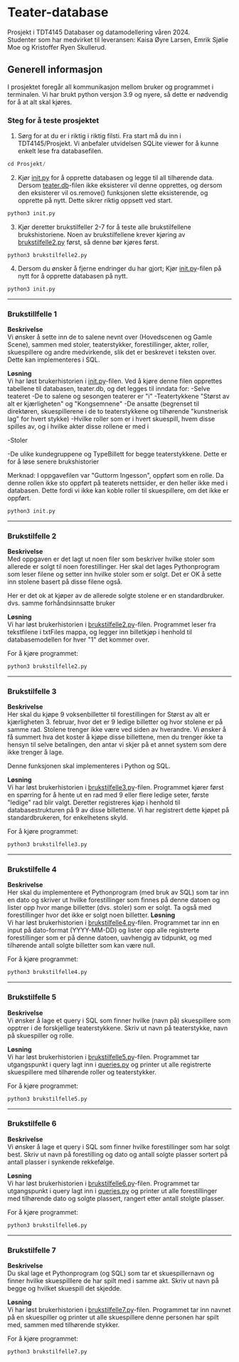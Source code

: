 # Teater-database

Prosjekt i TDT4145 Databaser og datamodellering våren 2024.  
Studenter som har medvirket til leveransen: Kaisa Øyre Larsen, Emrik Sjølie Moe og Kristoffer Ryen Skullerud.

## **Generell informasjon**

I prosjektet foregår all kommunikasjon mellom bruker og programmet i terminalen. Vi har brukt python versjon 3.9 og nyere, så dette er nødvendig for å at alt skal kjøres.

### Steg for å teste prosjektet

1. Sørg for at du er i riktig i riktig filsti. Fra start må du inn i TDT4145/Prosjekt. Vi anbefaler utvidelsen SQLite viewer for å kunne enkelt lese fra databasefilen.

```py
cd Prosjekt/
```

2. Kjør [init.py](./Prosjekt/init.py) for å opprette databasen og legge til all tilhørende data. Dersom [teater.db](./Prosjekt/teater.db)-filen ikke eksisterer vil denne opprettes, og dersom den eksisterer vil os.remove() funksjonen slette eksisterende, og opprette på nytt. Dette sikrer riktig oppsett ved start. 
```py
python3 init.py
```
3. Kjør deretter brukstilfeller 2-7 for å teste alle brukstilfellene brukshistoriene. Noen av brukstilfellene krever kjøring av [brukstilfelle2.py](./Prosjekt/brukstilfelle2.py) først, så denne bør kjøres først.
````
python3 brukstilfelle2.py
````
4. Dersom du ønsker å fjerne endringer du har gjort; Kjør [init.py](./Prosjekt/init.py)-filen på nytt for å opprette databasen på nytt.
```py
python3 init.py
```
---

### **Brukstillfelle 1**

**Beskrivelse**  
Vi ønsker å sette inn de to salene nevnt over (Hovedscenen og Gamle Scene), sammen med stoler,
teaterstykker, forestillinger, akter, roller, skuespillere og andre medvirkende,
slik det er beskrevet i teksten over. Dette kan implementeres i SQL.

**Løsning**  
Vi har løst brukerhistorien i [init.py](./Prosjekt/init.py)-filen. Ved å kjøre denne filen opprettes tabellene til databasen, teater.db, og det legges til inndata for:
-Selve teateret
-De to salene og sesongen teaterer er "i"
-Teatertykkene "Størst av alt er kjærligheten" og "Kongsemnene"
-De ansatte (begrenset til direktøren, skuespillerene i de to teaterstykkene og tilhørende "kunstnerisk lag" for hvert stykke)
-Hvilke roller som er i hvert skuespill, hvem disse spilles av, og i hvilke akter disse rollene er med i

-Stoler 

-De ulike kundegruppene og TypeBillett for begge teaterstykkene. Dette er for å løse senere brukshistorier

Merknad:
I oppgavefilen var "Guttorm Ingesson", oppført som en rolle. Da denne rollen ikke sto oppført på teaterets nettsider, er den heller ikke med i databasen. Dette fordi vi ikke kan koble roller til skuespillere, om det ikke er oppført.

```py
python3 init.py
```
---

### **Brukstilfelle 2**

**Beskrivelse**  
Med oppgaven er det lagt ut noen filer som beskriver hvilke stoler som
allerede er solgt til noen forestillinger. Her skal det lages Pythonprogram som
leser filene og setter inn hvilke stoler som er solgt. Det er OK å sette inn
stolene basert på disse filene også.

Her er det ok at kjøper av de allerede
solgte stolene er en standardbruker. dvs. samme forhåndsinnsatte bruker

**Løsning**  
Vi har løst brukerhistorien i [brukstilfelle2.py](./Prosjekt/brukstilfelle2.py)-filen. 
Programmet leser fra tekstfilene i txtFiles mappa, og legger inn billetkjøp i henhold til databasemodellen for hver "1" det kommer over.

For å kjøre programmet:
```py
python3 brukstilfelle2.py
```

---

### **Brukstilfelle 3**

**Beskrivelse**  
Her skal du kjøpe 9 voksenbilletter til forestillingen for Størst av alt er
kjærligheten 3. februar, hvor det er 9 ledige billetter og hvor stolene er på
samme rad. Stolene trenger ikke være ved siden av hverandre. Vi ønsker å få
summert hva det koster å kjøpe disse billettene, men du trenger ikke ta
hensyn til selve betalingen, den antar vi skjer på et annet system som dere
ikke trenger å lage.

Denne funksjonen skal implementeres i Python og SQL.

**Løsning**  
Vi har løst brukerhistorien i [brukstilfelle3.py](./Prosjekt/brukstilfelle3.py)-filen. Programmet kjører først en spørring for å hente ut en rad med 9 eller flere ledige seter, første "ledige" rad blir valgt. Deretter registreres kjøp i henhold til databasestrukturen på 9 av disse billettene. Vi har registrert dette kjøpet på standardbrukeren, for enkelhetens skyld. 

For å kjøre programmet:
```py
python3 brukstilfelle3.py
```

---

### **Brukstilfelle 4**

**Beskrivelse**  
Her skal du implementere et Pythonprogram (med bruk av SQL) som tar inn
en dato og skriver ut hvilke forestillinger som finnes på denne datoen og lister
opp hvor mange billetter (dvs. stoler) som er solgt. Ta også med forestillinger
hvor det ikke er solgt noen billetter.
**Løsning**  
Vi har løst brukerhistorien i [brukstilfelle4.py](./Prosjekt/brukstilfelle4.py)-filen. Programmet tar inn en input på dato-format (YYYY-MM-DD) og lister opp alle registrerte forestillinger som er på denne datoen, uavhengig av tidpunkt, og med tilhørende antall solgte billetter som kan være null. 

For å kjøre programmet:
```py
python3 brukstilfelle4.py
```

---

### **Brukstilfelle 5**

**Beskrivelse**  
Vi ønsker å lage et query i SQL som finner hvilke (navn på) skuespillere som
opptrer i de forskjellige teaterstykkene. Skriv ut navn på teaterstykke, navn på skuespiller og rolle.

**Løsning**  
Vi har løst brukerhistorien i [brukstilfelle5.py](./Prosjekt/brukstilfelle5.py)-filen. Programmet tar utgangspunkt i query lagt inn i [queries.py](./Prosjekt/queries.py) og printer ut alle registrerte skuespillere med tilhørende roller og teaterstykker. 

For å kjøre programmet:
```py
python3 brukstilfelle5.py
```

---

### **Brukstilfelle 6**

**Beskrivelse**  
Vi ønsker å lage et query i SQL som finner hvilke forestillinger som har solgt
best. Skriv ut navn på forestilling og dato og antall solgte plasser sortert på
antall plasser i synkende rekkefølge.

**Løsning**  
Vi har løst brukerhistorien i [brukstilfelle6.py](./Prosjekt/brukstilfelle6.py)-filen. Programmet tar utgangspunkt i query lagt inn i [queries.py](./Prosjekt/queries.py) og printer ut alle forestillinger med tilhørende dato og solgte plassert, rangert etter antall stolgte plasser. 

For å kjøre programmet:
```py
python3 brukstilfelle6.py
```

---

### **Brukstilfelle 7**

**Beskrivelse**  
Du skal lage et Pythonprogram (og SQL) som tar et skuespillernavn og finner
hvilke skuespilllere de har spilt med i samme akt. Skriv ut navn på begge og
hvilket skuespill det skjedde.

**Løsning**  
Vi har løst brukerhistorien i [brukstilfelle7.py](./Prosjekt/brukstilfelle7.py)-filen. Programmet tar inn navnet på en skuespiller og printer ut alle skuespillere denne personen har spilt med, sammen med tilhørende stykker.

For å kjøre programmet:
```py
python3 brukstilfelle7.py
```
